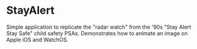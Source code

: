 # StayAlert
Simple application to replicate the "radar watch" from the '90s "Stay Alert Stay Safe" child safety PSAs. Demonstrates how to animate an image on Apple iOS and WatchOS.  
